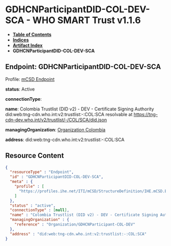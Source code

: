 # GDHCNParticipantDID-COL-DEV-SCA - WHO SMART Trust v1.1.6

* [**Table of Contents**](toc.md)
* [**Indices**](indices.md)
* [**Artifact Index**](artifacts.md)
* **GDHCNParticipantDID-COL-DEV-SCA**

## Endpoint: GDHCNParticipantDID-COL-DEV-SCA

Profile: [mCSD Endpoint](https://profiles.ihe.net/ITI/mCSD/4.0.0/StructureDefinition-IHE.mCSD.Endpoint.html)

**status**: Active

**connectionType**: 

**name**: Colombia Trustlist (DID v2) - DEV - Certificate Signing Authority did:web:tng-cdn.who.int:v2:trustlist:-:COL:SCA resolvable at https://tng-cdn-dev.who.int/v2/trustlist/-/COL/SCA/did.json

**managingOrganization**: [Organization Colombia](Organization-GDHCNParticipant-COL-DEV.md)

**address**: did:web:tng-cdn.who.int:v2:trustlist:-:COL:SCA



## Resource Content

```json
{
  "resourceType" : "Endpoint",
  "id" : "GDHCNParticipantDID-COL-DEV-SCA",
  "meta" : {
    "profile" : [
      "https://profiles.ihe.net/ITI/mCSD/StructureDefinition/IHE.mCSD.Endpoint"
    ]
  },
  "status" : "active",
  "connectionType" : [null],
  "name" : "Colombia Trustlist (DID v2) - DEV - Certificate Signing Authority\ndid:web:tng-cdn.who.int:v2:trustlist:-:COL:SCA\nresolvable at https://tng-cdn-dev.who.int/v2/trustlist/-/COL/SCA/did.json",
  "managingOrganization" : {
    "reference" : "Organization/GDHCNParticipant-COL-DEV"
  },
  "address" : "did:web:tng-cdn.who.int:v2:trustlist:-:COL:SCA"
}

```

